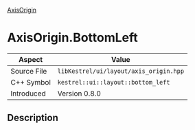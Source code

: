 [AxisOrigin](index)
# AxisOrigin.BottomLeft
| Aspect | Value |
| --- | --- |
| Source File | `libKestrel/ui/layout/axis_origin.hpp` |
| C++ Symbol | `kestrel::ui::layout::bottom_left` |
| Introduced | Version 0.8.0 |
## Description

